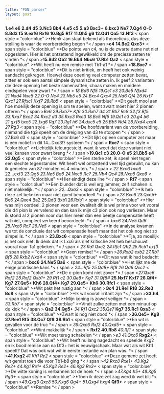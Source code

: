 ```yaml
---
title: "PGN parser"
layout: post
---
```


**1.e4** **e6** **2.d4** **d5** **3.Nc3** **Bb4** **4.e5** **c5** **5.a3** **Bxc3+** **6.bxc3** **Ne7** **7.Qg4** **O-O** **8.Bd3** **f5** **9.exf6** **Rxf6** **10.Bg5** **Rf7** **11.Qh5** **g6** **12.Qd1** **Qa5** **13.Nf3** < span style = "color:blue" >*Henk-Jan staat bekend als theoreticus, dus deze stelling is waar de voorbereiding begon *< / span >**c4** **14.Be2** **Qxc3+** < span style = "color:blue" >*De pointe van c4, nu is de zwarte dame net niet opgesloten. Hier is het ontzettend ingewikkeld om de precieze zetten te vinden *< / span >**15.Bd2** **Qb2** **16.Bb4** **Nbc6** **17.Rb1** **Qa2** < span style = "color:blue" >*Wit heeft nu een remise met Tb1-a1 *< / span >**18.Bxe7** < span style = "color:blue" >*Dit is niet kritiek, en heeft het ook weinig aandacht gekregen. Hoewel deze opening veel computer zetten bevat, zitten er ook een aantal simpele dynamische zetten in. Ik geef 2 varianten die deze opening het beste samenvatten, choas maken en mindere eindspelen voor zwart *< / span > *18.Bd6* *Nf5* *19.Qc1* *c3* *20.Be5* *Nfxd4* *21.Nxd4* *Nxe5* *22.O-O* *Nc4* *23.Nb5* *e5* *24.Bxc4* *Qxc4* *25.Nd6* *Qf4* *26.Nxf7* *Qxc1* *27.Rfxc1* *Kxf7* *28.Rb5* < span style = "color:blue" >*Dit geeft mooi aan hoe moeilijk deze opening is om te spelen, want zwart moet hier 2 pionen offeren *< / span >*Be6* *29.Rxb7+* *Kf6* *30.Rxh7* *d4* *31.Rb7* *Rc8* *32.f3* *Bf5* *33.Rxa7* *Bxc2* *34.Rxc2* *d3* *35.Rxc3* *Rxc3*   *18.Bc5* *Nf5* *19.Qc1* *c3* *20.g4* *b6* *21.gxf5* *bxc5* *22.fxg6* *Rg7* *23.Rg1* *h6* *24.dxc5* *e5* *25.Bb5* *Nd4* *26.Nxd4* *exd4* *27.Rg3* < span style = "color:blue" >*De hoofdvariant van de voorbereiding, niemand die tg3 speelt om de dreiging van d3 te stoppen *< / span > 27.Bc6 d3 < span style = "color:blue" >*Dit lijkt op een computer zet maar is een motief in dit 14...Dxc3!? systeem *< / span >  **Rxe7** < span style = "color:blue" >*Lichtelijk teleurgesteld, want ik weet dat deze variant niet veel kansen voor zwart breng *< / span >**19.Qc1** **c3** **20.O-O** **e5** **21.Bb5** **e4** **22.Qg5** < span style = "color:blue" >*Een sterke zet, ik speel niet tegen een slechte tegenstander. Wit heeft wel ontzettend veel tijd gebruikt, nu kan ik genieten van 87 minuten vs 4 minuten. *< / span > *22.Bxc6* *bxc6*  22...exf3 23.Qg5  *23.Ne5* *Ba6* *24.Nxc6* *Rc7* *25.Nb4* *Qc4* *26.Nxa6* *Qxa6* < span style = "color:blue" >*Hier eindigt deze line *< / span > **Rf7** < span style = "color:blue" >*Een blunder dat is wel erg jammer, zelf schaken is niet makkelijk. *< / span > *22...Qxa3* < span style = "color:blue" >*Ik heb deze zet bekeken maar niet goed beoordeelt *< / span >*23.Bxc6*  23.Qxd5+ Be6 24.Qxe4 Ba2 25.Qd3 Bxb1 26.Rxb1 < span style = "color:blue" >*Hier was mijn oordeel: 2 pionen voor een kwaliteit dit is wel prima voor wit vooral die d4 pion is vervelend en dan kan ik mijn c3 pion ook nog verliezen. Maar ik stond al 2 pionen voor dus hier meer dan een beetje compensatie heeft wit niet, compleet verkeerd beoordeeld. *< / span > *bxc6* *24.Ne5* *Qd6* *25.Nxc6* *Rc7* *26.Ne5* < span style = "color:blue" >*In de analyse kwamen we tot de conclusie dat wit compensatie heeft maar dat het ook nog niet zo simpel is. *< / span > **23.Bxc6** < span style = "color:blue" >*Tja, zo moeilijk is het ook niet. Ik denk dat ik Lxc6 als niet kritische zet heb beschouwt vooral naar Ta1 gekeken. *< / span > *23.Ra1* *Qxc2* *24.Rfc1* *Qb2* *25.Rcb1* *exf3* < span style = "color:blue" >*Geen remise! *< / span >*26.Rxb2* *cxb2* *27.Rb1* *Bf5* *28.Rxb2* *Nxd4* < span style = "color:blue" >*Dit was wat ik had bedacht *< / span > **bxc6** **24.Ne5** **Ba6** < span style = "color:blue" >*Het lijkt me de enige praktische kans *< / span > *24...Rf5* *25.Qd8+* *Rf8* *26.Qd6* *Qxc2* < span style = "color:blue" >*De c-pion komt niet zover *< / span >*27.Qxc6* *Rxf2* *28.Rxf2* *Qxb1+* *29.Rf1* *c2* *30.Qe8+* *Kg7* *31.Qf8#*  **25.Nxf7** **Kxf7** **26.Qf4+** **Kg7** **27.Qe5+** **Kh6** **28.Qf4+** **Kg7** **29.Qe5+** **Kh6** **30.Rfc1** < span style = "color:blue" >*Wit pakt het rustig aan *< / span >**Qc4** **31.Re1** **Rf8** **32.Re3** **Bc8** < span style = "color:blue" >*Ik wil vooral irritant zijn *< / span >**33.h4** < span style = "color:blue" >*Mijn koning is zowel veiliger *< / span > *33.Rb7* < span style = "color:blue" >*Vindt zulke zetten met een minuut op de klok *< / span > **Qa2** **34.Qg5+**  *34.Rf1* *Qxc2* *35.Qe7*  **Kg7** **35.Rc1** **Qxa3** < span style = "color:blue" >*Zwart is nog niet dood *< / span >**36.Qe5+** **Kg8** **37.Ree1** **Rf5** **38.Qc7** **Qf8** **39.Rb1** < span style = "color:blue" >*En wit is gevallen voor de truc *< / span > *39.Qxc6* *Rxf2* *40.Qxd5+* < span style = "color:blue" >*Wint makkelijk *< / span > **Rxf2** **40.Rb8**  *40.Rf1* < span style = "color:blue" >*Wit moet terug schakelen *< / span >*e3* *41.Qxc6*  **Rxg2+** < span style = "color:blue" >*Wit heeft nu lang nagedacht en speelde Kxg2 en ik bood remise aan na Df3+ het is eeuwigschaak. Maar wat als wit Kh1 speelt? Dat was ook wat wit in eerste instantie van plan was. *< / span >**41.Kxg2**  *41.Kh1* *Re2* < span style = "color:blue" >*Deze gemene zet heeft wit gemist toen die voor Tb1-b8 ging *< / span >*42.Rxc8* *Rxe1+* *43.Kg2* *Re2+* *44.Kg1* *Re1+* *45.Kg2* *Re2+* *46.Kg3* *Re3+* < span style = "color:blue" >*De witte koning is verbannen tot de hoek *< / span >*47.Kg4* *h5+* *48.Kg5* *Rg3+* < span style = "color:blue" >*Toen ik deze zet zag werd ik wel blij *< / span >*49.Qxg3* *Qxc8* *50.Kxg6* *Qg4+* *51.Qxg4* *hxg4*  **Qf3+** < span style = "color:blue" >*Remise *< / span > 

 

 









